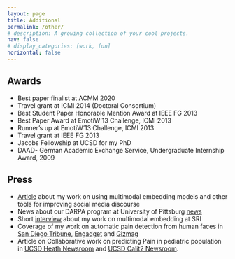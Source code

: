 ```yaml
---
layout: page
title: Additional
permalink: /other/
# description: A growing collection of your cool projects.
nav: false
# display_categories: [work, fun]
horizontal: false
---
```


## Awards
- Best paper finalist at ACMM 2020
- Travel grant at ICMI 2014 (Doctoral Consortium)
- Best Student Paper Honorable Mention Award at IEEE FG 2013
- Best Paper Award at EmotiW’13 Challenge, ICMI 2013
- Runner’s up at EmotiW’13 Challenge, ICMI 2013
- Travel grant at IEEE FG 2013
- Jacobs Fellowship at UCSD for my PhD
- DAAD- German Academic Exchange Service, Undergraduate Internship Award, 2009

## Press
- [Article](https://www.sri.com/ics/computer-vision/karan-sikka-is-helping-create-tools-to-improve-media-discourse/) about my work on using multimodal embedding models and other tools for improving social media discourse
- News about our DARPA program at University of Pittsburg [news](https://www.cs.pitt.edu/news/dr-malihe-alikhani-and-collaborators-awarded-darpa-grant)
- Short [interview](https://www.youtube.com/watch?v=YPrXavrlqzs&t=364s&ab_channel=SRIInternational) about my work on multimodal embedding at SRI
- Coverage of my work on automatic pain detection from human faces in [San Diego Tribune](https://www.sandiegouniontribune.com/business/biotech/sdut-children-pain-huang-bartlett-2015may31-story.html), [Engadget](https://www.engadget.com/2015-06-04-computer-vision-pain-detection.html?utm_source=Feed_Classic_Full&utm_medium=feed&utm_campaign=Engadget&%3Fncid=rss_full) and [Gizmag](https://newatlas.com/software-children-pain-levels/37842/)
- Article on Collaborative work on predicting Pain in pediatric population in [UCSD Heath Newsroom](https://health.ucsd.edu/news/releases/Pages/2015-05-31-2015-softward-used-for-pediatric-pain-assessment.aspx) and [UCSD Calit2 Newsroom](http://www.calit2.net/newsroom/release.php?id=2538).


